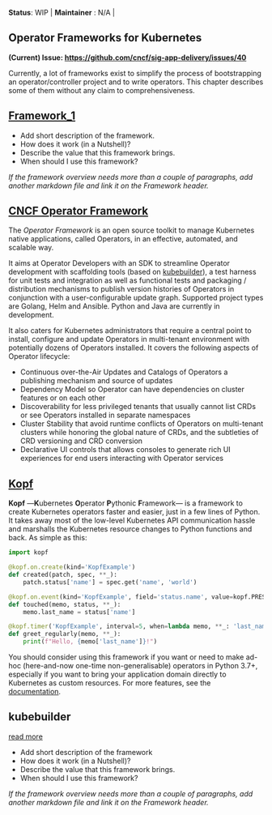 **Status**: WIP | **Maintainer** : N/A | 

## Operator Frameworks for Kubernetes
**(Current) Issue: https://github.com/cncf/sig-app-delivery/issues/40**

Currently, a lot of frameworks exist to simplify the process of bootstrapping an operator/controller project and to write operators. This chapter describes some of them without any claim to comprehensiveness. 

## [Framework_1](051_Framework_1.md)

- Add short description of the framework.
- How does it work (in a Nutshell)?
- Describe the value that this framework brings.
- When should I use this framework?

<em>If the framework overview needs more than a couple of paragraphs, add another markdown file and link it on the Framework header.</em>


## [CNCF Operator Framework](https://github.com/operator-framework)

The *Operator Framework* is an open source toolkit to manage Kubernetes native applications, called Operators, in an effective, automated, and scalable way.

It aims at Operator Developers with an SDK to streamline Operator development with scaffolding tools (based on [kubebuilder](https://github.com/kubernetes-sigs/kubebuilder)), a test harness for unit tests and integration as well as functional tests and packaging / distribution mechanisms to publish version histories of Operators in conjunction with a user-configurable update graph. Supported project types are Golang, Helm and Ansible. Python and Java are currently in development.

It also caters for Kubernetes administrators that require a central point to install, configure and update Operators in multi-tenant environment with potentially dozens of Operators installed. It covers the following aspects of Operator lifecycle:

- Continuous over-the-Air Updates and Catalogs of Operators a publishing mechanism and source of updates
- Dependency Model so Operator can have dependencies on cluster features or on each other
- Discoverability for less privileged tenants that usually cannot list CRDs or see Operators installed in separate namespaces
- Cluster Stability that avoid runtime conflicts of Operators on multi-tenant clusters while honoring the global nature of CRDs, and the subtleties of CRD versioning and CRD conversion
- Declarative UI controls that allows consoles to generate rich UI experiences for end users interacting with Operator services

## [Kopf](https://github.com/nolar/kopf)


**Kopf** —**K**ubernetes **O**perator **P**ythonic **F**ramework— is a framework
to create Kubernetes operators faster and easier, just in a few lines of Python.
It takes away most of the low-level Kubernetes API communication hassle and
marshalls the Kubernetes resource changes to Python functions and back.
As simple as this:

```python
import kopf

@kopf.on.create(kind='KopfExample')
def created(patch, spec, **_):
    patch.status['name'] = spec.get('name', 'world')

@kopf.on.event(kind='KopfExample', field='status.name', value=kopf.PRESENT)
def touched(memo, status, **_):
    memo.last_name = status['name']

@kopf.timer('KopfExample', interval=5, when=lambda memo, **_: 'last_name' in memo)
def greet_regularly(memo, **_):
    print(f"Hello, {memo['last_name']}!")
```

You should consider using this framework if you want or need to make ad-hoc
(here-and-now one-time non-generalisable) operators in Python 3.7+, especially
if you want to bring your application domain directly to Kubernetes as custom
resources.
For more features, see the [documentation](https://kopf.readthedocs.io/en/stable/).


## kubebuilder
[read more](051_Framework_kubebuilder.md)



- Add short description of the framework
- How does it work (in a Nutshell)?
- Describe the value that this framework brings.
- When should I use this framework?

<em>If the framework overview needs more than a couple of paragraphs, add another markdown file and link it on the Framework header.</em>
